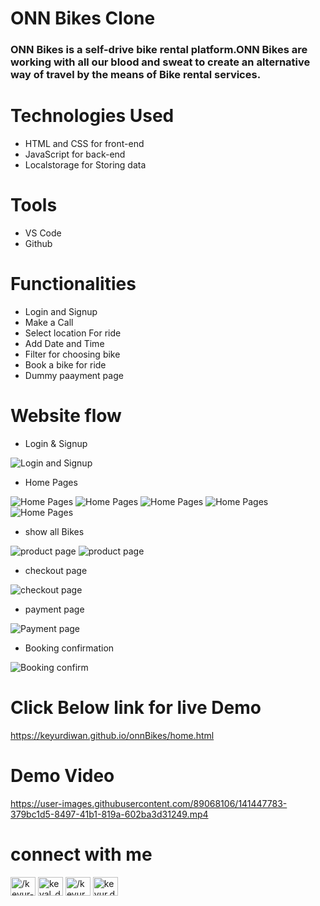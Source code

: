 # ONN Bikes Clone
### ONN Bikes is a self-drive bike rental platform.ONN Bikes are working with all our blood and sweat to create an alternative way of travel by the means of Bike rental services.

# Technologies Used
* HTML and CSS for front-end
* JavaScript for back-end
* Localstorage for Storing data

# Tools 
* VS Code
* Github

# Functionalities
* Login and Signup
* Make a Call 
* Select location For ride
* Add Date and Time
* Filter for choosing bike
* Book a bike for ride
* Dummy paayment page

# Website flow


  * Login & Signup

  ![Login and Signup ](https://github.com/KeyurDiwan/onnBikes/blob/main/screenshots/loginandsignup.PNG?raw=true)




 * Home Pages

  ![Home Pages](https://github.com/KeyurDiwan/onnBikes/blob/main/screenshots/homepage1.PNG?raw=true)
  ![Home Pages](https://github.com/KeyurDiwan/onnBikes/blob/main/screenshots/homepage2.PNG?raw=true)
  ![Home Pages](https://github.com/KeyurDiwan/onnBikes/blob/main/screenshots/omepage3.PNG?raw=true)
  ![Home Pages](https://github.com/KeyurDiwan/onnBikes/blob/main/screenshots/homepage4.PNG?raw=true)
  ![Home Pages](https://github.com/KeyurDiwan/onnBikes/blob/main/screenshots/homepage5.PNG?raw=true)
  <!-- ![Home Pages](https://github.com/KeyurDiwan/onnBikes/blob/main/screenshots/homepage6.PNG?raw=true) -->

 * show all Bikes 

  ![product page ](https://github.com/KeyurDiwan/onnBikes/blob/main/screenshots/productpage.PNG?raw=true)
   ![product page ](https://github.com/KeyurDiwan/onnBikes/blob/main/screenshots/productpage2.PNG?raw=true)

 * checkout page

  ![checkout page ](https://github.com/KeyurDiwan/onnBikes/blob/main/screenshots/copage.PNG?raw=true)


 * payment page

  ![Payment page ](https://github.com/KeyurDiwan/onnBikes/blob/main/screenshots/paymentpage.PNG?raw=true)


 * Booking confirmation

  ![Booking confirm ](https://github.com/KeyurDiwan/onnBikes/blob/main/screenshots/bcp.PNG?raw=true)





# Click Below link for live Demo
 <a href = "https://keyurdiwan.github.io/onnBikes/home.html">     https://keyurdiwan.github.io/onnBikes/home.html  </a>

# Demo Video 

<!--   ![Demo video ](https://github.com/KeyurDiwan/onnBikes/blob/main/screenshots/video_demo.mp4?raw=true) -->
  
  
  

https://user-images.githubusercontent.com/89068106/141447783-379bc1d5-8497-41b1-819a-602ba3d31249.mp4




# connect with me





<!-- <h3 align="left">Connect with me:</h3> -->
<p align="left" margin="10px">
<a href="https://linkedin.com/in//keyur-diwan-889a59189" target="blank"><img align="center" src="https://raw.githubusercontent.com/rahuldkjain/github-profile-readme-generator/master/src/images/icons/Social/linked-in-alt.svg" alt="/keyur-diwan-889a59189" height="30" width="40" /></a>
<a href="https://twitter.com/keval_diwan" target="blank"><img align="center" src="https://raw.githubusercontent.com/rahuldkjain/github-profile-readme-generator/master/src/images/icons/Social/twitter.svg" alt="keval_diwan" height="30" width="40" /></a>
<a href="https://fb.com//keyur.diwan.31" target="blank"><img align="center" src="https://raw.githubusercontent.com/rahuldkjain/github-profile-readme-generator/master/src/images/icons/Social/facebook.svg" alt="/keyur.diwan.31" height="30" width="40" /></a>
<a href="https://instagram.com/keyur.diwan" target="blank"><img align="center" src="https://raw.githubusercontent.com/rahuldkjain/github-profile-readme-generator/master/src/images/icons/Social/instagram.svg" alt="keyur.diwan" height="30" width="40" /></a>
</p>


